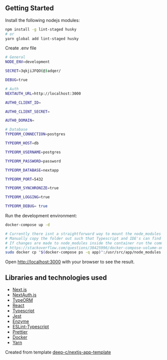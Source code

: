 ## Getting Started
Install the following nodejs modules:

```bash
npm install -g lint-staged husky
# or
yarn global add lint-staged husky
```

Create .env file

```bash
# General
NODE_ENV=development

SECRET=3qkjiJFQO(@)adqer/

DEBUG=true

# Auth
NEXTAUTH_URL=http://localhost:3000

AUTH0_CLIENT_ID=

AUTH0_CLIENT_SECRET=

AUTH0_DOMAIN=

# Database
TYPEORM_CONNECTION=postgres

TYPEORM_HOST=db

TYPEORM_USERNAME=postgres

TYPEORM_PASSWORD=password

TYPEORM_DATABASE=nextapp

TYPEORM_PORT=5432

TYPEORM_SYNCHRONIZE=true

TYPEORM_LOGGING=true

TYPEORM_DEBUG= true

```

Run the development environment:

```bash
docker-compose up -d

# Currently there isnt a straightforward way to mount the node_modules folder on the host
# Manually copy the folder out such that Typescript and IDE's can find the type declarations
# If changes are made to node_modules inside the container run the command again.
# https://stackoverflow.com/questions/38425996/docker-compose-volume-on-node-modules-but-is-empty
sudo docker cp "$(docker-compose ps -q app)":/usr/src/app/node_modules .
```

Open [http://localhost:3000](http://localhost:3000) with your browser to see the result.


## Libraries and technologies used

- [Next.js](https://nextjs.org/docs)
- [NextAuth.js](https://github.com/nextauthjs/next-auth)
- [TypeORM](https://typeorm.io/#/)
- [React](https://reactjs.org/docs/getting-started.html)
- [Typescript](https://www.typescriptlang.org/docs/home.html)
- [Jest](https://jestjs.io/docs/en/getting-started.html)
- [Enzyme](https://enzymejs.github.io/enzyme/)
- [ESLint-Typescript](https://github.com/typescript-eslint/typescript-eslint)
- [Prettier](https://prettier.io/docs/en/index.html)
- [Docker](https://docs.docker.com/reference/)
- [Yarn](https://classic.yarnpkg.com/en/docs/)

Created from template [deep-c/nextjs-app-template](https://github.com/deep-c/nextjs-app-template)


